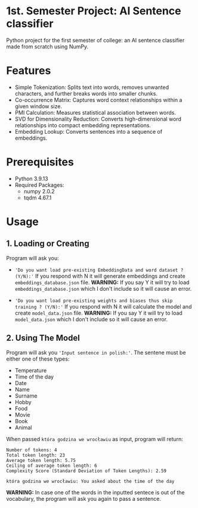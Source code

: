 # 1st. Semester Project: AI Sentence classifier
Python project for the first semester of college: an AI sentence classifier made from scratch using NumPy.

# Features
- Simple Tokenization: Splits text into words, removes unwanted characters, and further breaks words into smaller chunks.
- Co-occurrence Matrix: Captures word context relationships within a given window size.
- PMI Calculation: Measures statistical association between words.
- SVD for Dimensionality Reduction: Converts high-dimensional word relationships into compact embedding representations.
- Embedding Lookup: Converts sentences into a sequence of embeddings.

# Prerequisites
- Python 3.9.13
- Required Packages:
  - numpy 2.0.2
  - tqdm 4.67.1

# Usage
## 1. Loading or Creating
Program will ask you:
- `'Do you want load pre-existing EmbeddingData and word dataset ? (Y/N):'` If you respond with N it will generate embeddings and create `embeddings_database.json` file. 
**WARNING:** If you say Y it will try to load `embeddings_database.json` which I don't include so it will cause an error.

- `'Do you want load pre-existing weights and biases thus skip training ? (Y/N):'` If you respond with N it will calculate the model and create `model_data.json` file.
**WARNING:** If you say Y it will try to load `model_data.json` which I don't include so it will cause an error.

## 2. Using The Model
Program will ask you `'Input sentence in polish:'`. The sentene must be either one of these types:
-  Temperature
-  Time of the day
-  Date
-  Name
-  Surname
-  Hobby
-  Food
-  Movie
-  Book
-  Animal

When passed `która godzina we wrocławiu` as input, program will return:
```
Number of tokens: 4
Total token length: 23
Average token length: 5.75
Ceiling of average token length: 6
Complexity Score (Standard Deviation of Token Lengths): 2.59

która godzina we wrocławiu: You asked about the time of the day
```
**WARNING:** In case one of the words in the inputted sentece is out of the vocabulary, the program will ask you again to pass a sentence.
